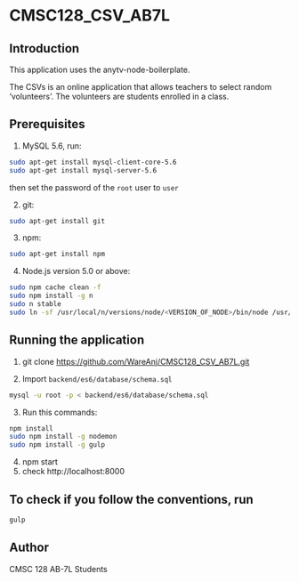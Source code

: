 CMSC128_CSV_AB7L
=====


Introduction
-----
This application uses the anytv-node-boilerplate.

The CSVs is an online application that allows teachers to select random ‘volunteers’. The volunteers are students enrolled in a class.


## Prerequisites
1. MySQL 5.6, run:
  ```sh
  sudo apt-get install mysql-client-core-5.6 
  sudo apt-get install mysql-server-5.6
  ```

  then set the password of the `root` user to `user`

2. git:
  ```sh
  sudo apt-get install git
  ```

3. npm:
  ```sh
  sudo apt-get install npm
  ```

4. Node.js version 5.0 or above:
  ```sh
  sudo npm cache clean -f
  sudo npm install -g n
  sudo n stable
  sudo ln -sf /usr/local/n/versions/node/<VERSION_OF_NODE>/bin/node /usr/bin/node
  ```
  
## Running the application

1. git clone https://github.com/WareAnj/CMSC128_CSV_AB7L.git

2. Import `backend/es6/database/schema.sql` 
  ```sh
  mysql -u root -p < backend/es6/database/schema.sql
  ```

3. Run this commands:
  ```sh
  npm install
  sudo npm install -g nodemon
  sudo npm install -g gulp
  ```

4. npm start
5. check http://localhost:8000

## To check if you follow the conventions, run
```sh
gulp
```

## Author

CMSC 128 AB-7L Students
